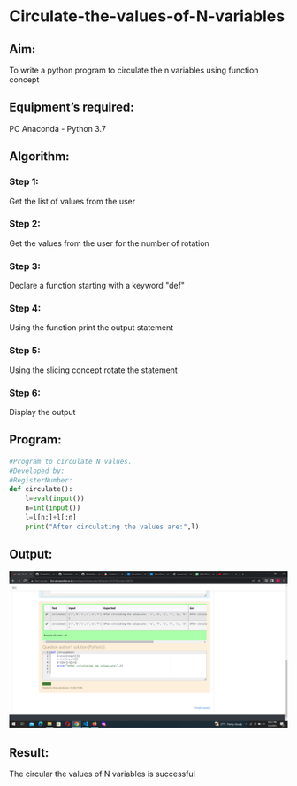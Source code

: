 # Circulate-the-values-of-N-variables
## Aim:
To write a python program to circulate the n variables using function concept
## Equipment’s required:
PC
Anaconda - Python 3.7
## Algorithm: 
### Step 1: 
Get the list of values from the user

### Step 2: 
Get the values from the user for the number of rotation

### Step 3: 
Declare a function starting with a keyword "def"

### Step 4: 
Using the function print the output statement

### Step 5: 
Using the slicing concept rotate the statement

### Step 6: 
Display the output

## Program:
```python
#Program to circulate N values.
#Developed by: 
#RegisterNumber:
def circulate():
    l=eval(input())
    n=int(input())
    l=l[n:]+l[:n]
    print("After circulating the values are:",l)
```
## Output:
![output](C.png)
## Result:
The circular the values of N variables is successful
